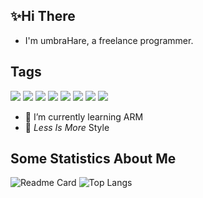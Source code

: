 ## ✨Hi There
- I'm umbraHare, a freelance programmer.  

## Tags
![](https://img.shields.io/badge/OS-Linux-2bbc8a?logo=linux&logoColor=white) ![](https://img.shields.io/badge/Editor-VsCode-2bbc8a?logo=visualstudiocode&logoColor=white) ![](https://img.shields.io/badge/Code-C/C++-2bbc8a?logo=c&logoColor=white) ![](https://img.shields.io/badge/Code-Java-2bbc8a?logo=java&logoColor=white) ![](https://img.shields.io/badge/Code-Python-2bbc8a?logo=python&logoColor=white) ![](https://img.shields.io/badge/Code-Flutter-2bbc8a?logo=flutter&logoColor=white) ![](https://img.shields.io/badge/Tools-MySQL-2bbc8a?logo=mysql&logoColor=white) ![](https://img.shields.io/badge/Tools-Docker-2bbc8a?logo=docker&logoColor=white)
- 🌱 I’m currently learning ARM
- 💬 _Less Is More_ Style

## Some Statistics About Me
![Readme Card](https://github-readme-stats.vercel.app/api?username=umbraHare&show_icons=true&line_height=27&theme=tokyonight) ![Top Langs](https://github-readme-stats.vercel.app/api/top-langs/?username=umbraHare&exclude_repo=umbraHare.github.io&hide=java,html,tex&layout=default&langs_count=3&theme=tokyonight)
